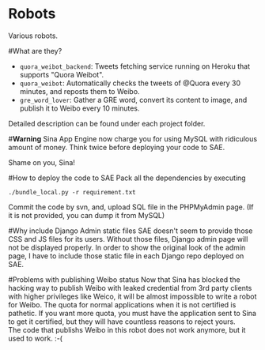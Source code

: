 Robots
================
Various robots.

#What are they?
- `quora_weibot_backend`: Tweets fetching service running on Heroku that supports "Quora Weibot".
- `quora_weibot`: Automatically checks the tweets of @Quora every 30 minutes, and reposts them to Weibo.
- `gre_word_lover`: Gather a GRE word, convert its content to image, and publish it to Weibo every 10 minutes.

Detailed description can be found under each project folder.

#__Warning__
Sina App Engine now charge you for using MySQL with ridiculous amount of money.
Think twice before deploying your code to SAE.

Shame on you, Sina! 

#How to deploy the code to SAE
Pack all the dependencies by executing

```
./bundle_local.py -r requirement.txt
```

Commit the code by svn, and, upload SQL file in the PHPMyAdmin page. (If it is not provided, you can dump it from MySQL)

#Why include Django Admin static files
SAE doesn't seem to provide those CSS and JS files for its users. Without those files, Django admin page will not be displayed properly. In order to show the original look of the admin page, I have to include those static file in each Django repo deployed on SAE.

#Problems with publishing Weibo status
Now that Sina has blocked the hacking way to publish Weibo with leaked credential from 3rd party clients with higher privileges like Weico, it will be almost impossible to write a robot for Weibo. The quota for normal applications when it is not certified is pathetic. If you want more quota, you must have the application sent to Sina to get it certified, but they will have countless reasons to reject yours.  
The code that publishs Weibo in this robot does not work anymore, but it used to work. :-(
